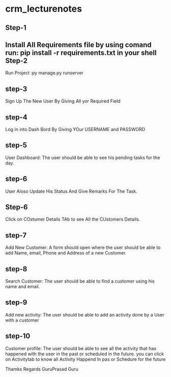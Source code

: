 # crm_lecturenotes
Step-1
------
Install All Requirements file by using comand run: pip install -r requirements.txt in your shell
Step-2
-------
Run Project :py manage.py runserver

step-3
------
Sign Up The New User By Giving All yor Required Field

step-4
-------
Log in into Dash Bord By Giving YOur USERNAME and PASSWORD

step-5
------
User Dashboard: The user should be able to see his pending tasks for the day.

step-6
-------
User Aloso Update His Status And Give Remarks For The Task.

Step-6
------
Click on COstumer Details TAb to see All the CUstomers Details.

step-7
------
Add New Customer: A form should open where the user should be able to add Name, email, Phone and Address of a new Customer.

step-8
-------
Search Customer: The user should be able to find a customer using his name and email.

step-9
------
Add new activity: The user should be able to add an activity done by a User with a customer 

step-10
--------
Customer profile: The user should be able to see all the activity that has happened with the user in the past or scheduled in the future.
you can click on Activitytab to know all Activity Happend In pas or Schedure for the future


Thamks Regards 
GuruPrasad Guru

